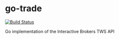 go-trade
========

[![Build Status](https://drone.io/github.com/benalexau/go.trade/status.png)](https://drone.io/github.com/benalexau/go.trade/latest)

Go implementation of the Interactive Brokers TWS API  

